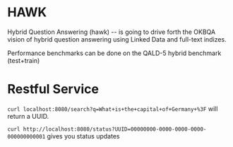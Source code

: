 HAWK
====

Hybrid Question Answering (hawk) -- is going to drive forth the OKBQA vision of hybrid question answering using Linked Data and full-text indizes. 

Performance benchmarks can be done on the QALD-5 hybrid benchmark (test+train)


Restful Service
===
``curl localhost:8080/search?q=What+is+the+capital+of+Germany+%3F``
will return a UUID.


``curl http://localhost:8080/status?UUID=00000000-0000-0000-0000-000000000001`` gives you status updates

